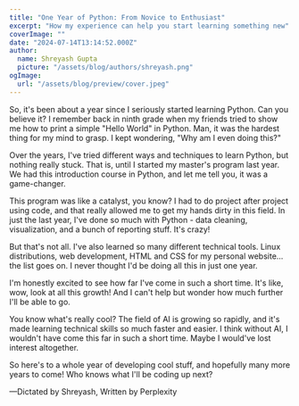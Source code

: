 ```yaml
---
title: "One Year of Python: From Novice to Enthusiast"
excerpt: "How my experience can help you start learning something new"
coverImage: ""
date: "2024-07-14T13:14:52.000Z"
author:
  name: Shreyash Gupta
  picture: "/assets/blog/authors/shreyash.png"
ogImage:
  url: "/assets/blog/preview/cover.jpeg"
---
```


So, it's been about a year since I seriously started learning Python. Can you believe it? I remember back in ninth grade when my friends tried to show me how to print a simple "Hello World" in Python. Man, it was the hardest thing for my mind to grasp. I kept wondering, "Why am I even doing this?"

Over the years, I've tried different ways and techniques to learn Python, but nothing really stuck. That is, until I started my master's program last year. We had this introduction course in Python, and let me tell you, it was a game-changer.

This program was like a catalyst, you know? I had to do project after project using code, and that really allowed me to get my hands dirty in this field. In just the last year, I've done so much with Python - data cleaning, visualization, and a bunch of reporting stuff. It's crazy!

But that's not all. I've also learned so many different technical tools. Linux distributions, web development, HTML and CSS for my personal website... the list goes on. I never thought I'd be doing all this in just one year.

I'm honestly excited to see how far I've come in such a short time. It's like, wow, look at all this growth! And I can't help but wonder how much further I'll be able to go.

You know what's really cool? The field of AI is growing so rapidly, and it's made learning technical skills so much faster and easier. I think without AI, I wouldn't have come this far in such a short time. Maybe I would've lost interest altogether.

So here's to a whole year of developing cool stuff, and hopefully many more years to come! Who knows what I'll be coding up next?

—Dictated by Shreyash, Written by Perplexity 